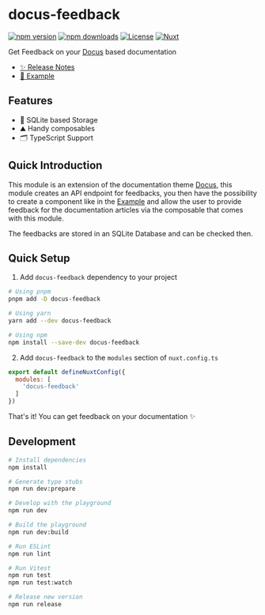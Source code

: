 # docus-feedback

[![npm version][npm-version-src]][npm-version-href]
[![npm downloads][npm-downloads-src]][npm-downloads-href]
[![License][license-src]][license-href]
[![Nuxt][nuxt-src]][nuxt-href]

Get Feedback on your [Docus](https://docus.dev) based documentation

- [✨ Release Notes](/CHANGELOG.md)
- [🏀 Example](https://codesandbox.io/p/sandbox/docus-feedback-example-8ucvjh?file=%2FREADME.md)

## Features

- 💾 SQLite based Storage
- ⛰ Handy composables
- 🗂 TypeScript Support

## Quick Introduction
This module is an extension of the documentation theme [Docus](https://docus.dev), this module creates an API endpoint for feedbacks, you then have the possibility to create a component like in the [Example](https://codesandbox.io/p/sandbox/docus-feedback-example-8ucvjh?file=%2FREADME.md) and allow the user to provide feedback for the documentation articles via the composable that comes with this module.

The feedbacks are stored in an SQLite Database and can be checked then.

## Quick Setup

1. Add `docus-feedback` dependency to your project

```bash
# Using pnpm
pnpm add -D docus-feedback

# Using yarn
yarn add --dev docus-feedback

# Using npm
npm install --save-dev docus-feedback
```

2. Add `docus-feedback` to the `modules` section of `nuxt.config.ts`

```js
export default defineNuxtConfig({
  modules: [
    'docus-feedback'
  ]
})
```

That's it! You can get feedback on your documentation ✨

## Development

```bash
# Install dependencies
npm install

# Generate type stubs
npm run dev:prepare

# Develop with the playground
npm run dev

# Build the playground
npm run dev:build

# Run ESLint
npm run lint

# Run Vitest
npm run test
npm run test:watch

# Release new version
npm run release
```

<!-- Badges -->
[npm-version-src]: https://img.shields.io/npm/v/docus-feedback/latest.svg?style=flat&colorA=18181B&colorB=28CF8D
[npm-version-href]: https://npmjs.com/package/docus-feedback

[npm-downloads-src]: https://img.shields.io/npm/dm/docus-feedback.svg?style=flat&colorA=18181B&colorB=28CF8D
[npm-downloads-href]: https://npmjs.com/package/docus-feedback

[license-src]: https://img.shields.io/npm/l/docus-feedback.svg?style=flat&colorA=18181B&colorB=28CF8D
[license-href]: https://npmjs.com/package/docus-feedback

[nuxt-src]: https://img.shields.io/badge/Nuxt-18181B?logo=nuxt.js
[nuxt-href]: https://nuxt.com
